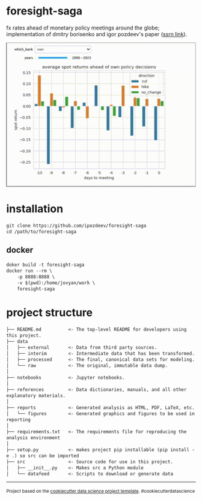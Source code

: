 # foresight-saga

fx rates ahead of monetary policy meetings around the globe; implementation of dmitry borisenko and igor pozdeev's paper ([ssrn link](https://papers.ssrn.com/sol3/papers.cfm?abstract_id=2983043)).

![](output/figures/main.gif)

# installation

```
git clone https://github.com/ipozdeev/foresight-saga
cd /path/to/foresight-saga
```

## docker
```
doker build -t foresight-saga
docker run --rm \
    -p 8888:8888 \
    -v $(pwd):/home/jovyan/work \
    foresight-saga
```

# project structure

    ├── README.md          <- The top-level README for developers using this project.
    ├── data
    │   ├── external       <- Data from third party sources.
    │   ├── interim        <- Intermediate data that has been transformed.
    │   ├── processed      <- The final, canonical data sets for modeling.
    │   └── raw            <- The original, immutable data dump.
    │
    ├── notebooks          <- Jupyter notebooks.
    │
    ├── references         <- Data dictionaries, manuals, and all other explanatory materials.
    │
    ├── reports            <- Generated analysis as HTML, PDF, LaTeX, etc.
    │   └── figures        <- Generated graphics and figures to be used in reporting
    │
    ├── requirements.txt   <- The requirements file for reproducing the analysis environment
    │
    ├── setup.py           <- makes project pip installable (pip install -e .) so src can be imported
    ├── src                <- Source code for use in this project.
    │   ├── __init__.py    <- Makes src a Python module
    │   └── datafeed       <- Scripts to download or generate data

--------

<p><small>Project based on the <a target="_blank" href="https://drivendata.github.io/cookiecutter-data-science/">cookiecutter data science project template</a>. #cookiecutterdatascience</small></p>
